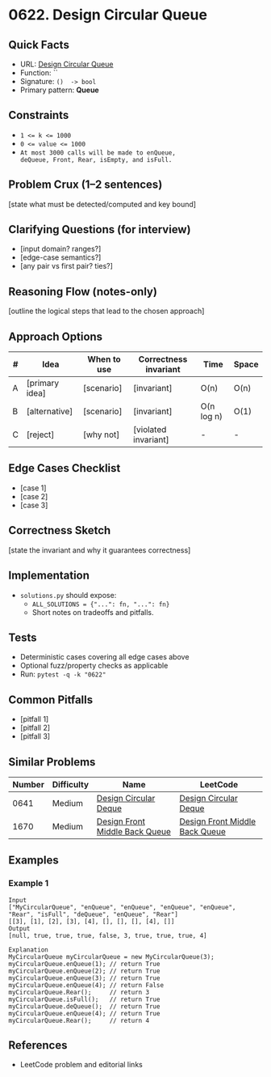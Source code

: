 # 0622. Design Circular Queue

## Quick Facts

- URL: [Design Circular Queue](https://leetcode.com/problems/design-circular-queue/)
- Function: \`\`
- Signature: `()  -> bool`
- Primary pattern: **Queue**

## Constraints

- `1 <= k <= 1000`
- `0 <= value <= 1000`
- `At most 3000 calls will be made to enQueue, deQueue, Front, Rear, isEmpty, and isFull.`

## Problem Crux (1–2 sentences)

[state what must be detected/computed and key bound]

## Clarifying Questions (for interview)

- [input domain? ranges?]
- [edge-case semantics?]
- [any pair vs first pair? ties?]

## Reasoning Flow (notes-only)

[outline the logical steps that lead to the chosen approach]

## Approach Options

| #   | Idea           | When to use | Correctness invariant | Time       | Space |
| --- | -------------- | ----------- | --------------------- | ---------- | ----- |
| A   | [primary idea] | [scenario]  | [invariant]           | O(n)       | O(n)  |
| B   | [alternative]  | [scenario]  | [invariant]           | O(n log n) | O(1)  |
| C   | [reject]       | [why not]   | [violated invariant]  | -          | -     |

## Edge Cases Checklist

- [case 1]
- [case 2]
- [case 3]

## Correctness Sketch

[state the invariant and why it guarantees correctness]

## Implementation

- `solutions.py` should expose:
    - `ALL_SOLUTIONS = {"...": fn, "...": fn}`
    - Short notes on tradeoffs and pitfalls.

## Tests

- Deterministic cases covering all edge cases above
- Optional fuzz/property checks as applicable
- Run: `pytest -q -k "0622"`

## Common Pitfalls

- [pitfall 1]
- [pitfall 2]
- [pitfall 3]

## Similar Problems

| Number | Difficulty | Name                                                                               | LeetCode                                                                                        |
| ------ | ---------- | ---------------------------------------------------------------------------------- | ----------------------------------------------------------------------------------------------- |
| 0641   | Medium     | [Design Circular Deque](../0641-design-circular-deque/readme.md)                   | [Design Circular Deque](https://leetcode.com/problems/design-circular-deque/)                   |
| 1670   | Medium     | [Design Front Middle Back Queue](../1670-design-front-middle-back-queue/readme.md) | [Design Front Middle Back Queue](https://leetcode.com/problems/design-front-middle-back-queue/) |

## Examples

### Example 1

```text
Input
["MyCircularQueue", "enQueue", "enQueue", "enQueue", "enQueue", "Rear", "isFull", "deQueue", "enQueue", "Rear"]
[[3], [1], [2], [3], [4], [], [], [], [4], []]
Output
[null, true, true, true, false, 3, true, true, true, 4]

Explanation
MyCircularQueue myCircularQueue = new MyCircularQueue(3);
myCircularQueue.enQueue(1); // return True
myCircularQueue.enQueue(2); // return True
myCircularQueue.enQueue(3); // return True
myCircularQueue.enQueue(4); // return False
myCircularQueue.Rear();     // return 3
myCircularQueue.isFull();   // return True
myCircularQueue.deQueue();  // return True
myCircularQueue.enQueue(4); // return True
myCircularQueue.Rear();     // return 4
```

## References

- LeetCode problem and editorial links
